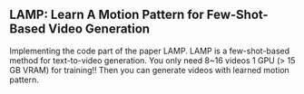 ## LAMP: Learn A Motion Pattern for Few-Shot-Based Video Generation
Implementing the code part of the paper LAMP. LAMP is a few-shot-based method for text-to-video generation. You only need 8~16 videos 1 GPU (> 15 GB VRAM) for training!! Then you can generate videos with learned motion pattern.
